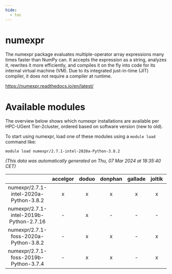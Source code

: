 ```yaml
---
hide:
  - toc
---
```


numexpr
=======


The numexpr package evaluates multiple-operator array expressions many times faster than NumPy can. It accepts the expression as a string, analyzes it, rewrites it more efficiently, and compiles it on the fly into code for its internal virtual machine (VM). Due to its integrated just-in-time (JIT) compiler, it does not require a compiler at runtime.

https://numexpr.readthedocs.io/en/latest/
# Available modules


The overview below shows which numexpr installations are available per HPC-UGent Tier-2cluster, ordered based on software version (new to old).

To start using numexpr, load one of these modules using a `module load` command like:

```shell
module load numexpr/2.7.1-intel-2020a-Python-3.8.2
```

*(This data was automatically generated on Thu, 07 Mar 2024 at 18:35:40 CET)*  

| |accelgor|doduo|donphan|gallade|joltik|skitty|
| :---: | :---: | :---: | :---: | :---: | :---: | :---: |
|numexpr/2.7.1-intel-2020a-Python-3.8.2|x|x|x|x|x|x|
|numexpr/2.7.1-intel-2019b-Python-2.7.16|-|x|-|-|-|x|
|numexpr/2.7.1-foss-2020a-Python-3.8.2|-|x|x|-|x|x|
|numexpr/2.7.1-foss-2019b-Python-3.7.4|-|x|x|-|x|x|
